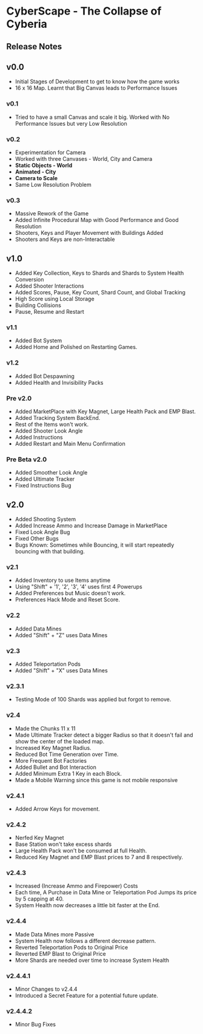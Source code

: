 # CyberScape - The Collapse of Cyberia

## Release Notes

## v0.0
* Initial Stages of Development to get to know how the game works
* 16 x 16 Map. Learnt that Big Canvas leads to Performance Issues

### v0.1
* Tried to have a small Canvas and scale it big. Worked with No Performance Issues but very Low Resolution

### v0.2
* Experimentation for Camera
* Worked with three Canvases - World, City and Camera
* **Static Objects - World**
* **Animated - City**
* **Camera to Scale**
* Same Low Resolution Problem

### v0.3
* Massive Rework of the Game
* Added Infinite Procedural Map with Good Performance and Good Resolution
* Shooters, Keys and Player Movement with Buildings Added
* Shooters and Keys are non-Interactable

## v1.0
* Added Key Collection, Keys to Shards and Shards to System Health Conversion
* Added Shooter Interactions
* Added Scores, Pause, Key Count, Shard Count, and Global Tracking
* High Score using Local Storage
* Building Collisions
* Pause, Resume and Restart

### v1.1
* Added Bot System
* Added Home and Polished on Restarting Games.

### v1.2
* Added Bot Despawning
* Added Health and Invisibility Packs

### Pre v2.0
* Added MarketPlace with Key Magnet, Large Health Pack and EMP Blast.
* Added Tracking System BackEnd.
* Rest of the Items won't work.
* Added Shooter Look Angle
* Added Instructions
* Added Restart and Main Menu Confirmation

### Pre Beta v2.0
* Added Smoother Look Angle
* Added Ultimate Tracker
* Fixed Instructions Bug

## v2.0
* Added Shooting System
* Added Increase Ammo and Increase Damage in MarketPlace
* Fixed Look Angle Bug
* Fixed Other Bugs
* Bugs Known: Sometimes while Bouncing, it will start repeatedly bouncing with that building.

### v2.1
* Added Inventory to use Items anytime
* Using "Shift" + '1', '2', '3', '4' uses first 4 Powerups
* Added Preferences but Music doesn't work.
* Preferences Hack Mode and Reset Score.

### v2.2
* Added Data Mines
* Added "Shift" + "Z" uses Data Mines

### v2.3
* Added Teleportation Pods
* Added "Shift" + "X" uses Data Mines

### v2.3.1
* Testing Mode of 100 Shards was applied but forgot to remove.

### v2.4
* Made the Chunks 11 x 11
* Made Ultimate Tracker detect a bigger Radius so that it doesn't fail and show the center of the loaded map.
* Increased Key Magnet Radius.
* Reduced Bot Time Generation over Time.
* More Frequent Bot Factories 
* Added Bullet and Bot Interaction
* Added Minimum Extra 1 Key in each Block.
* Made a Mobile Warning since this game is not mobile responsive

### v2.4.1
* Added Arrow Keys for movement.

### v2.4.2
* Nerfed Key Magnet
* Base Station won't take excess shards
* Large Health Pack won't be consumed at full Health.
* Reduced Key Magnet and EMP Blast prices to 7 and 8 respectively.

### v2.4.3
* Increased (Increase Ammo and Firepower) Costs
* Each time, A Purchase in Data Mine or Teleportation Pod Jumps its price by 5 capping at 40.
* System Health now decreases a little bit faster at the End.

### v2.4.4
* Made Data Mines more Passive
* System Health now follows a different decrease pattern.
* Reverted Teleportation Pods to Original Price
* Reverted EMP Blast to Original Price
* More Shards are needed over time to increase System Health

### v2.4.4.1
* Minor Changes to v2.4.4
* Introduced a Secret Feature for a potential future update.

### v2.4.4.2
* Minor Bug Fixes